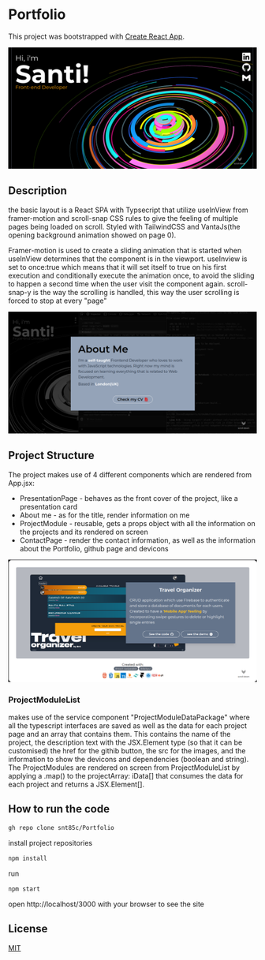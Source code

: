 # Portfolio

This project was bootstrapped with [Create React App](https://github.com/facebook/create-react-app).

 ![alt text](./src/img/1.png)

## Description
the basic layout is a React SPA with Typsecript that utilize useInView from framer-motion and scroll-snap CSS rules to give the feeling of multiple pages being loaded on scroll. Styled with TailwindCSS and VantaJs(the opening background animation showed on page 0).


Framer-motion is used to create a sliding animation that is started when useInView determines that the component is in the viewport. useInview is set to once:true which means that it will set itself to true on his first execution and  conditionally execute the animation once, to avoid the sliding to happen a second time when the user visit the component again. scroll-snap-y is the way the scrolling is handled, this way the user scrolling is forced to stop at every "page"  

  ![alt text](./src/img/2.png)

## Project Structure

The project makes use of 4 different components which are rendered from App.jsx:
 - PresentationPage - behaves as the front cover of the project, like a presentation card
 - About me - as for the title, render information on me
 - ProjectModule - reusable, gets a props object with all the information on the projects and its rendered on screen
 - ContactPage - render the contact information, as well as the information about the Portfolio, github page and devicons
 
 ![alt text](./src/img/3.png)
 
 ### ProjectModuleList
 makes use of the service component "ProjectModuleDataPackage" where all the typescript interfaces are saved as well as the data for each project page and an array that contains them. This contains the name of the project, the description text with the JSX.Element type (so that it can be customised) the href for the githib button, the src for the images, and the information to show the devicons and dependencies (boolean and string). 
 The ProjectModules are rendered on screen from ProjectModuleList by applying a .map() to the projectArray: iData[] that consumes the data for each project and returns a JSX.Element[].
 
 ## How to run the code
 
 ```bash
gh repo clone snt85c/Portfolio
```

install project repositories 

 ```bash
npm install
```

run

```bash
npm start
```

open http://localhost/3000 with your browser to see the site

## License

[MIT](https://choosealicense.com/licenses/mit/)
